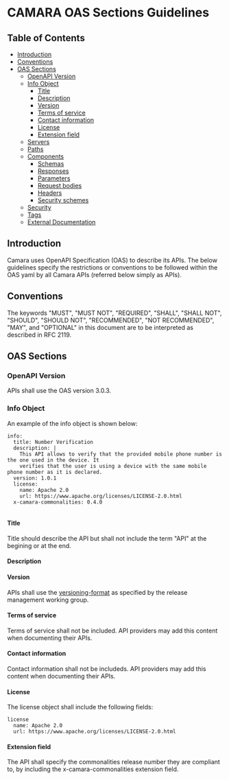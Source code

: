 # CAMARA OAS Sections Guidelines 

## Table of Contents

   * [Introduction](#introduction)
   * [Conventions](#conventions)
   * [OAS Sections](#oas-sections)
     + [OpenAPI Version](#version)
     + [Info Object](#info-object)
       + [Title](#title)
       + [Description](#description)
       + [Version](#version)
       + [Terms of service](#tos)
       + [Contact information](#contact)
       + [License](#license)
       + [Extension field](#ext-field)
     + [Servers](#servers)
     + [Paths](#paths)
     + [Components](#components)
       + [Schemas ](#schemes)
       + [Responses](#responses)
       + [Parameters](#parameters)
       + [Request bodies](#req-bodies)
       + [Headers](#headers)
       + [Security schemes](#sec-schemes)
     + [Security](#security)
     + [Tags](#tags)
     + [External Documentation](#ext-doc)

## Introduction
Camara uses OpenAPI Specification (OAS) to describe its APIs. The below guidelines specify the restrictions or conventions to be followed within the OAS yaml by all Camara APIs (referred below simply as APIs).

## Conventions
The keywords "MUST", "MUST NOT", "REQUIRED", "SHALL", "SHALL NOT", "SHOULD", "SHOULD NOT", "RECOMMENDED", "NOT RECOMMENDED", "MAY", and "OPTIONAL" in this document are to be interpreted as described in RFC 2119.

## OAS Sections

### OpenAPI Version
APIs shall use the OAS version 3.0.3.

### Info Object
An example of the info object is shown below:
```
info:
  title: Number Verification
  description: |
    This API allows to verify that the provided mobile phone number is the one used in the device. It
    verifies that the user is using a device with the same mobile phone number as it is declared.
  version: 1.0.1
  license:
    name: Apache 2.0
    url: https://www.apache.org/licenses/LICENSE-2.0.html
  x-camara-commonalities: 0.4.0
  
```
#### Title
Title should describe the API but shall not include the term "API" at the begining or at the end.

#### Description

#### Version
APIs shall use the [versioning-format](https://lf-camaraproject.atlassian.net/wiki/x/3yLe) as specified by the release management working group.

#### Terms of service
Terms of service shall not be included. API providers may add this content when documenting their APIs.

#### Contact information
Contact information shall not be includeds. API providers may add this content when documenting their APIs.

#### License
The license object shall include the following fields:
```
license
  name: Apache 2.0
  url: https://www.apache.org/licenses/LICENSE-2.0.html
```

#### Extension field
The API shall specify the commonalities release number they are compliant to, by including the x-camara-commonalities extension field.
